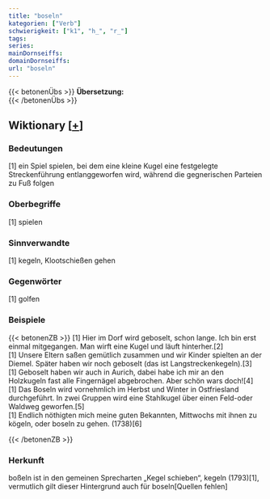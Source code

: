 ```yaml
---
title: "boseln"
kategorien: ["Verb"]
schwierigkeit: ["k1", "h_", "r_"]
tags:
series:
mainDornseiffs:
domainDornseiffs:
url: "boseln"
---
```


{{< betonenÜbs >}}
**Übersetzung:**  
{{< /betonenÜbs >}}

## Wiktionary [[+](https://de.wiktionary.org/wiki/boseln)]

### Bedeutungen
[1] ein Spiel spielen, bei dem eine kleine Kugel eine festgelegte Streckenführung entlanggeworfen wird, während die gegnerischen Parteien zu Fuß folgen  

### Oberbegriffe
[1] spielen  

### Sinnverwandte
[1] kegeln, Klootschießen gehen  

### Gegenwörter
[1] golfen  

### Beispiele
{{< betonenZB >}}
[1] Hier im Dorf wird geboselt, schon lange. Ich bin erst einmal mitgegangen. Man wirft eine Kugel und läuft hinterher.[2]  
[1] Unsere Eltern saßen gemütlich zusammen und wir Kinder spielten an der Diemel. Später haben wir noch geboselt (das ist Langstreckenkegeln).[3]  
[1] Geboselt haben wir auch in Aurich, dabei habe ich mir an den Holzkugeln fast alle Fingernägel abgebrochen. Aber schön wars doch![4]  
[1] Das Boseln wird vornehmlich im Herbst und Winter in Ostfriesland durchgeführt. In zwei Gruppen wird eine Stahlkugel über einen Feld-oder Waldweg geworfen.[5]  
[1] Endlich nöthigten mich meine guten Bekannten, Mittwochs mit ihnen zu kögeln, oder boseln zu gehen. (1738)[6]  

{{< /betonenZB >}}
### Herkunft
boßeln ist in den gemeinen Sprecharten „Kegel schieben“, kegeln (1793)[1], vermutlich gilt dieser Hintergrund auch für boseln[Quellen fehlen]  


